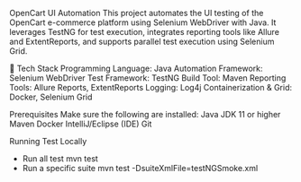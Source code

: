 OpenCart UI Automation
This project automates the UI testing of the OpenCart e-commerce platform using Selenium WebDriver with Java. It leverages TestNG for test execution, integrates reporting tools like Allure and ExtentReports, and supports parallel test execution using Selenium Grid.

🧰 Tech Stack
Programming Language: Java
Automation Framework: Selenium WebDriver
Test Framework: TestNG
Build Tool: Maven
Reporting Tools: Allure Reports, ExtentReports
Logging: Log4j
Containerization & Grid: Docker, Selenium Grid

Prerequisites
Make sure the following are installed:
Java JDK 11 or higher
Maven
Docker
IntelliJ/Eclipse (IDE)
Git

Running Test Locally
* Run all test  mvn test
* Run a specific suite mvn test -DsuiteXmlFile=testNGSmoke.xml


